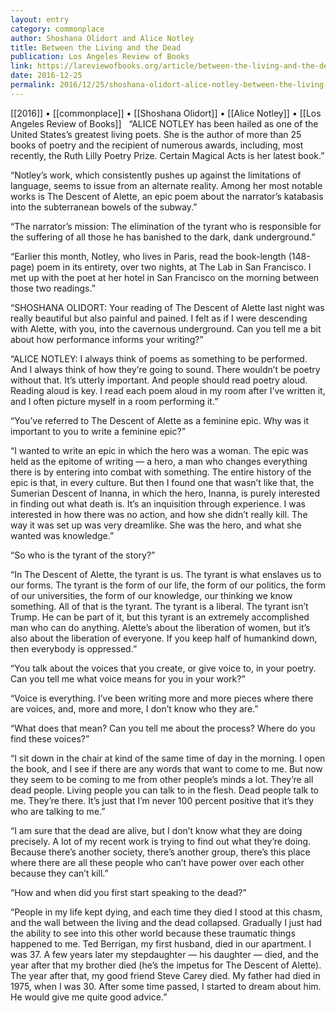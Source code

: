```yaml
---
layout: entry
category: commonplace
author: Shoshana Olidort and Alice Notley
title: Between the Living and the Dead
publication: Los Angeles Review of Books
link: https://lareviewofbooks.org/article/between-the-living-and-the-dead-an-interview-with-alice-notley/
date: 2016-12-25
permalink: 2016/12/25/shoshana-olidort-alice-notley-between-the-living-and-the-dead
---
```


[[2016]] • [[commonplace]] • [[Shoshana Olidort]] • [[Alice Notley]] • [[Los Angeles Review of Books]]
 
“ALICE NOTLEY has been hailed as one of the United States’s greatest living poets. She is the author of more than 25 books of poetry and the recipient of numerous awards, including, most recently, the Ruth Lilly Poetry Prize. Certain Magical Acts is her latest book.”

“Notley’s work, which consistently pushes up against the limitations of language, seems to issue from an alternate reality. Among her most notable works is The Descent of Alette, an epic poem about the narrator’s katabasis into the subterranean bowels of the subway.”

“The narrator’s mission: The elimination of the tyrant who is responsible for the suffering of all those he has banished to the dark, dank underground.”

“Earlier this month, Notley, who lives in Paris, read the book-length (148-page) poem in its entirety, over two nights, at The Lab in San Francisco. I met up with the poet at her hotel in San Francisco on the morning between those two readings.”

“SHOSHANA OLIDORT: Your reading of The Descent of Alette last night was really beautiful but also painful and pained. I felt as if I were descending with Alette, with you, into the cavernous underground. Can you tell me a bit about how performance informs your writing?”

“ALICE NOTLEY: I always think of poems as something to be performed. And I always think of how they’re going to sound. There wouldn’t be poetry without that. It’s utterly important. And people should read poetry aloud. Reading aloud is key. I read each poem aloud in my room after I’ve written it, and I often picture myself in a room performing it.”

“You’ve referred to The Descent of Alette as a feminine epic. Why was it important to you to write a feminine epic?”

“I wanted to write an epic in which the hero was a woman. The epic was held as the epitome of writing — a hero, a man who changes everything there is by entering into combat with something. The entire history of the epic is that, in every culture. But then I found one that wasn’t like that, the Sumerian Descent of Inanna, in which the hero, Inanna, is purely interested in finding out what death is. It’s an inquisition through experience. I was interested in how there was no action, and how she didn’t really kill. The way it was set up was very dreamlike. She was the hero, and what she wanted was knowledge.”

“So who is the tyrant of the story?”

“In The Descent of Alette, the tyrant is us. The tyrant is what enslaves us to our forms. The tyrant is the form of our life, the form of our politics, the form of our universities, the form of our knowledge, our thinking we know something. All of that is the tyrant. The tyrant is a liberal. The tyrant isn’t Trump. He can be part of it, but this tyrant is an extremely accomplished man who can do anything. Alette’s about the liberation of women, but it’s also about the liberation of everyone. If you keep half of humankind down, then everybody is oppressed.”

“You talk about the voices that you create, or give voice to, in your poetry. Can you tell me what voice means for you in your work?”

“Voice is everything. I’ve been writing more and more pieces where there are voices, and, more and more, I don’t know who they are.”

“What does that mean? Can you tell me about the process? Where do you find these voices?”

“I sit down in the chair at kind of the same time of day in the morning. I open the book, and I see if there are any words that want to come to me. But now they seem to be coming to me from other people’s minds a lot. They’re all dead people. Living people you can talk to in the flesh. Dead people talk to me. They’re there. It’s just that I’m never 100 percent positive that it’s they who are talking to me.”

“I am sure that the dead are alive, but I don’t know what they are doing precisely. A lot of my recent work is trying to find out what they’re doing. Because there’s another society, there’s another group, there’s this place where there are all these people who can’t have power over each other because they can’t kill.”

“How and when did you first start speaking to the dead?”

“People in my life kept dying, and each time they died I stood at this chasm, and the wall between the living and the dead collapsed. Gradually I just had the ability to see into this other world because these traumatic things happened to me. Ted Berrigan, my first husband, died in our apartment. I was 37. A few years later my stepdaughter — his daughter — died, and the year after that my brother died (he’s the impetus for The Descent of Alette). The year after that, my good friend Steve Carey died. My father had died in 1975, when I was 30. After some time passed, I started to dream about him. He would give me quite good advice.”

